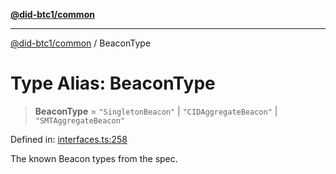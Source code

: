 [**@did-btc1/common**](../README.md)

***

[@did-btc1/common](../globals.md) / BeaconType

# Type Alias: BeaconType

> **BeaconType** = `"SingletonBeacon"` \| `"CIDAggregateBeacon"` \| `"SMTAggregateBeacon"`

Defined in: [interfaces.ts:258](https://github.com/dcdpr/did-btc1-js/blob/4ab6f9915d95beed9bc633644c9db1539395f512/packages/common/src/interfaces.ts#L258)

The known Beacon types from the spec.
